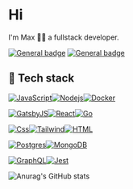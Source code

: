 # Hi

I'm Max 👨‍💻 a fullstack developer.

[![General badge](https://img.shields.io/badge/LinkedIn-0077B5?style=for-the-badge&logo=linkedin&logoColor=white)](https://www.linkedin.com/in/maxanderberg/) [![General badge](https://img.shields.io/badge/portfolio-9580FF?style=for-the-badge&logo=data%3Aimage%2Fpng%3Bbase64%2CiVBORw0KGgoAAAANSUhEUgAAABgAAAAYCAYAAADgdz34AAAABmJLR0QA%2FwD%2FAP%2BgvaeTAAAAnUlEQVRIie2VSw7DIAwFrSySO%2FVzvZY054QeY7qIqyKHRFXMIop4K2SbN5YRIHJqAQMwAYmlEjACvQcwFoytggfw7fxSyN00Fz0AAPbmRUQ6LRyAl521NbJayS%2FPRs1rK%2BSA4qxtp%2F%2BMCLhqOG4W7gXYeLe2uZYaoAEa4Ad4i8zX3GsI3HWZ8mCo%2FNABPHJAz%2FzExgrGEXji%2BUoPpQ9Rxgb1ebC0BwAAAABJRU5ErkJggg%3D%3D)](https://maxanderberg.se/)
<!-- [![GitHub](https://img.shields.io/badge/GitHub-181717?style=for-the-badge&logo=github&logoColor=white)]() -->

## 🔧 Tech stack

[![JavaScript](https://img.shields.io/badge/JavaScript-F7DF1E?style=for-the-badge&logo=javascript&logoColor=black)]()[![Nodejs](https://img.shields.io/badge/Node.js-339933?style=for-the-badge&logo=node.js&logoColor=white)]()[![Docker](https://img.shields.io/badge/Docker-2496ED?style=for-the-badge&logo=Docker&logoColor=white)]()


[![GatsbyJS](https://img.shields.io/badge/GatsbyJS-663399?style=for-the-badge&logo=gatsby&logoColor=white)]()[![React](https://img.shields.io/badge/React-61DAFB?style=for-the-badge&logo=react&logoColor=black)]()[![Go](https://img.shields.io/badge/go-00ADD8?style=for-the-badge&logo=Go&logoColor=white)]()


[![Css](https://img.shields.io/badge/css-1572B6?style=for-the-badge&logo=css3&logoColor=white)]()[![Tailwind](https://img.shields.io/badge/Tailwind-06B6D4?style=for-the-badge&logo=tailwindcss&logoColor=white)]()[![HTML](https://img.shields.io/badge/html-E34F26?style=for-the-badge&logo=html5&logoColor=white)]()


[![Postgres](https://img.shields.io/badge/Postgres-4169E1?style=for-the-badge&logo=Postgresql&logoColor=white)]()[![MongoDB](https://img.shields.io/badge/MongoDB-47A248?style=for-the-badge&logo=MongoDB&logoColor=white)]()

[![GraphQL](https://img.shields.io/badge/Graphql-E10098?style=for-the-badge&logo=graphql&logoColor=white)]()[![Jest](https://img.shields.io/badge/Jest-C21325?style=for-the-badge&logo=Jest&logoColor=white)]()


![Anurag's GitHub stats](https://github-readme-stats.vercel.app/api?username=maxanderberg&show_icons=true&theme=dracula)
